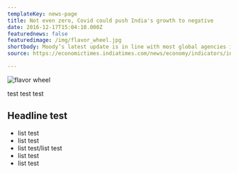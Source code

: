 ```yaml
---
templateKey: news-page
title: Not even zero, Covid could push India's growth to negative
date: 2016-12-17T15:04:10.000Z
featurednews: false
featuredimage: /img/flavor_wheel.jpg
shortbody: Moody’s latest update is in line with most global agencies in forecasting a negative outlook this fiscal.
source: https://economictimes.indiatimes.com/news/economy/indicators/indian-economy-to-contract-in-fy21-lockdown-compounds-economic-challenges-says-moodys/articleshow/75887109.cms

---
```

![flavor wheel](/img/flavor_wheel.jpg)

test test test

## Headline test

* list test
* list test
* list test/list test
* list test
* list test
